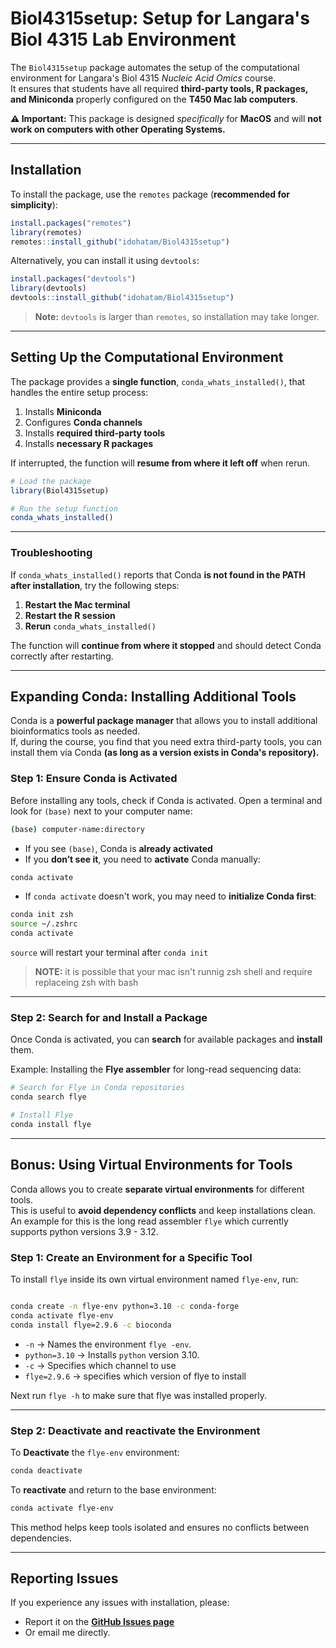 # **Biol4315setup: Setup for Langara's Biol 4315 Lab Environment**

The `Biol4315setup` package automates the setup of the computational environment for Langara's Biol 4315 *Nucleic Acid Omics* course.  
It ensures that students have all required **third-party tools, R packages, and Miniconda** properly configured on the **T450 Mac lab computers**.  

**⚠️ Important:** This package is designed _specifically_ for **MacOS** and will **not work on computers with other Operating Systems.**  

---

## **Installation**  

To install the package, use the `remotes` package (**recommended for simplicity**):  

```r
install.packages("remotes")
library(remotes)
remotes::install_github("idohatam/Biol4315setup")
```

Alternatively, you can install it using `devtools`:  

```r
install.packages("devtools")
library(devtools)
devtools::install_github("idohatam/Biol4315setup")
```

>**Note:** `devtools` is larger than `remotes`, so installation may take longer.

---

## **Setting Up the Computational Environment**  

The package provides a **single function**, `conda_whats_installed()`, that handles the entire setup process:  

1. Installs **Miniconda**  
2. Configures **Conda channels**  
3. Installs **required third-party tools**  
4. Installs **necessary R packages**  

If interrupted, the function will **resume from where it left off** when rerun.  

```r
# Load the package
library(Biol4315setup)

# Run the setup function
conda_whats_installed()
```

---

### **Troubleshooting**  

If `conda_whats_installed()` reports that Conda **is not found in the PATH after installation**, try the following steps:  

1. **Restart the Mac terminal**  
2. **Restart the R session**  
3. **Rerun** `conda_whats_installed()`  

The function will **continue from where it stopped** and should detect Conda correctly after restarting.  

---

## **Expanding Conda: Installing Additional Tools**  

Conda is a **powerful package manager** that allows you to install additional bioinformatics tools as needed.  
If, during the course, you find that you need extra third-party tools, you can install them via Conda **(as long as a version exists in Conda's repository).**  

### **Step 1: Ensure Conda is Activated**  

Before installing any tools, check if Conda is activated. Open a terminal and look for `(base)` next to your computer name:  

```bash
(base) computer-name:directory
```

- If you see `(base)`, Conda is **already activated**
- If you **don’t see it**, you need to **activate** Conda manually:  

```bash
conda activate
```

- If `conda activate` doesn't work, you may need to **initialize Conda first**:  

```bash
conda init zsh
source ~/.zshrc
conda activate
```

`source` will restart your terminal after `conda init`

>**NOTE:** it is possible that your mac isn't runnig zsh shell and require replaceing zsh with bash

---

### **Step 2: Search for and Install a Package**  

Once Conda is activated, you can **search** for available packages and **install** them.  

Example: Installing the **Flye assembler** for long-read sequencing data:  

```bash
# Search for Flye in Conda repositories
conda search flye

# Install Flye
conda install flye
```

---

## **Bonus: Using Virtual Environments for Tools**  

Conda allows you to create **separate virtual environments** for different tools.  
This is useful to **avoid dependency conflicts** and keep installations clean.
An example for this is the long read assembler `flye` which currently supports python versions 3.9 - 3.12.

### **Step 1: Create an Environment for a Specific Tool**  

To install `flye` inside its own virtual environment named `flye-env`, run:  

```bash

conda create -n flye-env python=3.10 -c conda-forge
conda activate flye-env
conda install flye=2.9.6 -c bioconda

```

- `-n` → Names the environment `flye -env`.  
- `python=3.10` → Installs `python` version 3.10.
- `-c` → Specifies which channel to use
- `flye=2.9.6` → specifies which version of flye to install

Next run `flye -h` to make sure that flye was installed properly.

---

### **Step 2: Deactivate and reactivate the Environment**  

To **Deactivate** the `flye-env` environment:  

```bash
conda deactivate
```

To **reactivate** and return to the base environment:  

```bash
conda activate flye-env
```

This method helps keep tools isolated and ensures no conflicts between dependencies.  

---

## **Reporting Issues**  

If you experience any issues with installation, please:  

- Report it on the **[GitHub Issues page](https://github.com/idohatam/Biol4315setup/issues)**  
- Or email me directly.  